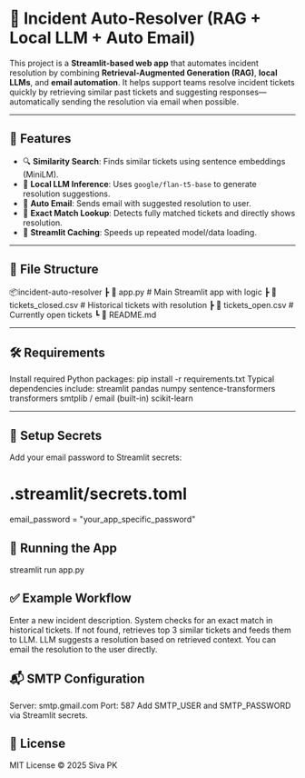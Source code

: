 # 🎻 Incident Auto-Resolver (RAG + Local LLM + Auto Email)

This project is a **Streamlit-based web app** that automates incident resolution by combining **Retrieval-Augmented Generation (RAG)**, **local LLMs**, and **email automation**. It helps support teams resolve incident tickets quickly by retrieving similar past tickets and suggesting responses—automatically sending the resolution via email when possible.

---

## 🚀 Features

- 🔍 **Similarity Search**: Finds similar tickets using sentence embeddings (MiniLM).
- 🧠 **Local LLM Inference**: Uses `google/flan-t5-base` to generate resolution suggestions.
- 📧 **Auto Email**: Sends email with suggested resolution to user.
- 🧾 **Exact Match Lookup**: Detects fully matched tickets and directly shows resolution.
- 💾 **Streamlit Caching**: Speeds up repeated model/data loading.

---

## 📁 File Structure
📦incident-auto-resolver
┣ 📄 app.py # Main Streamlit app with logic
┣ 📄 tickets_closed.csv # Historical tickets with resolution
┣ 📄 tickets_open.csv # Currently open tickets
┗ 📄 README.md


---

## 🛠️ Requirements

Install required Python packages:
pip install -r requirements.txt
Typical dependencies include:
streamlit
pandas
numpy
sentence-transformers
transformers
smtplib / email (built-in)
scikit-learn

---

## 🔐 Setup Secrets

Add your email password to Streamlit secrets:
# .streamlit/secrets.toml
email_password = "your_app_specific_password"

## 🧪 Running the App

streamlit run app.py

## ✅ Example Workflow

Enter a new incident description.
System checks for an exact match in historical tickets.
If not found, retrieves top 3 similar tickets and feeds them to LLM.
LLM suggests a resolution based on retrieved context.
You can email the resolution to the user directly.

## 📬 SMTP Configuration

Server: smtp.gmail.com
Port: 587
Add SMTP_USER and SMTP_PASSWORD via Streamlit secrets.

## 📄 License

MIT License © 2025 Siva PK



